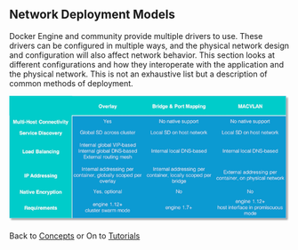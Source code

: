 ## <a name="models"></a>Network Deployment Models
Docker Engine and community provide multiple drivers to use. These drivers can be configured in multiple ways, and the physical network design and configuration will also affect network behavior. This section looks at different configurations and how they interoperate with the application and the physical network. This is not an exhaustive list but a description of common methods of deployment.

![Common Methods of Network Deployment](./img/driver-comparison.png)

Back to [Concepts](README.md)
or
On to [Tutorials](../tutorials.md)
